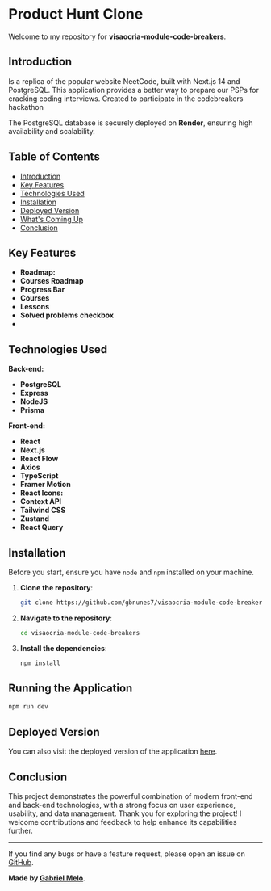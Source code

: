 # Product Hunt Clone

Welcome to my repository for **visaocria-module-code-breakers**. 

## Introduction

Is a replica of the popular website NeetCode, built with Next.js 14 and PostgreSQL. This application provides a better way to prepare our PSPs for cracking coding interviews.
Created to participate in the codebreakers hackathon

The PostgreSQL database is securely deployed on **Render**, ensuring high availability and scalability.

## Table of Contents

- [Introduction](#introduction)
- [Key Features](#key-features)
- [Technologies Used](#technologies-used)
- [Installation](#installation)
- [Deployed Version](#deployed-version)
- [What's Coming Up](#whats-coming-up)
- [Conclusion](#conclusion)

## Key Features

- **Roadmap:** 
- **Courses Roadmap** 
- **Progress Bar** 
- **Courses** 
- **Lessons**
- **Solved problems checkbox**
- 
## Technologies Used

**Back-end:**

- **PostgreSQL** 
- **Express**
- **NodeJS** 
- **Prisma**

**Front-end:**

- **React** 
- **Next.js**
- **React Flow**
- **Axios**
- **TypeScript** 
- **Framer Motion** 
- **React Icons:** 
- **Context API** 
- **Tailwind CSS**
- **Zustand**
- **React Query**

## Installation

Before you start, ensure you have `node` and `npm` installed on your machine. 

1. **Clone the repository**:
   
   ```bash
   git clone https://github.com/gbnunes7/visaocria-module-code-breakers.git
   ```

2. **Navigate to the repository**:

   ```bash
   cd visaocria-module-code-breakers
   ```

3. **Install the dependencies**:

   ```bash
   npm install
   ```

## Running the Application

  ```bash
  npm run dev
  ```

## Deployed Version

You can also visit the deployed version of the application [here](https://visaocria-module-code-breakers-qsns.vercel.app/).


## Conclusion

This project demonstrates the powerful combination of modern front-end and back-end technologies, with a strong focus on user experience, usability, and data management. Thank you for exploring the project! I welcome contributions and feedback to help enhance its capabilities further.

---

If you find any bugs or have a feature request, please open an issue on [GitHub](https://github.com/gbnunes7/visaocria-module-code-breakers/issues).

**Made by [Gabriel Melo](https://github.com/gbnunes7)**.
